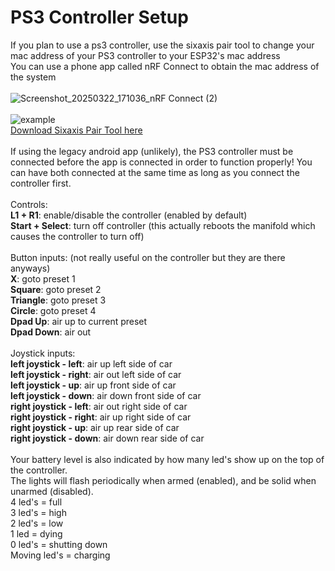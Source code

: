 # PS3 Controller Setup

If you plan to use a ps3 controller, use the sixaxis pair tool to change your mac address of your PS3 controller to your ESP32's mac address<br>
You can use a phone app called nRF Connect to obtain the mac address of the system<br>
<br>
![Screenshot_20250322_171036_nRF Connect (2)](https://github.com/user-attachments/assets/0a26b60f-f8ef-4f27-9dff-c2e1ca890823)<br>
<br>
![example](https://raw.githubusercontent.com/gopro2027/ArduinoAirSuspensionController/refs/heads/main/PS3_Controller_Tool/SixaxisPairTool_rename_example.png)<br>
<a href="https://github.com/gopro2027/ArduinoAirSuspensionController/raw/refs/heads/main/PS3_Controller_Tool/SixaxisPairToolSetup-0.3.1.exe">Download Sixaxis Pair Tool here</a><br>
<br>
If using the legacy android app (unlikely), the PS3 controller must be connected before the app is connected in order to function properly! You can have both connected at the same time as long as you connect the controller first.<br>
<br>
Controls:<br>
**L1 + R1**: enable/disable the controller (enabled by default)<br>
**Start + Select**: turn off controller (this actually reboots the manifold which causes the controller to turn off)<br>
<br>
Button inputs: (not really useful on the controller but they are there anyways)<br>
**X**: goto preset 1<br>
**Square**: goto preset 2<br>
**Triangle**: goto preset 3<br>
**Circle**: goto preset 4<br>
**Dpad Up**: air up to current preset<br>
**Dpad Down**: air out<br>
<br>
Joystick inputs:<br>
**left joystick - left**: air up left side of car<br>
**left joystick - right**:  air out left side of car<br>
**left joystick - up**: air up front side of car<br>
**left joystick - down**: air down front side of car<br>
**right joystick - left**: air out right side of car<br>
**right joystick - right**: air up right side of car<br>
**right joystick - up**: air up rear side of car<br>
**right joystick - down**: air down rear side of car<br>
<br>
Your battery level is also indicated by how many led's show up on the top of the controller.<br>
The lights will flash periodically when armed (enabled), and be solid when unarmed (disabled).<br>
4 led's = full<br>
3 led's = high<br>
2 led's = low<br>
1 led = dying<br>
0 led's = shutting down<br>
Moving led's = charging<br>
